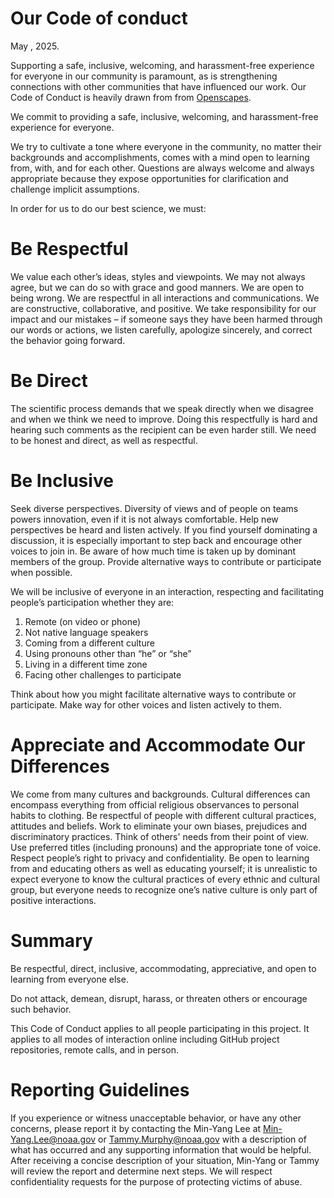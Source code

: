 # Our Code of conduct
May , 2025.

Supporting a safe, inclusive, welcoming, and harassment-free experience for everyone in our community is paramount, as is strengthening connections with other communities that have influenced our work. Our Code of Conduct is heavily drawn from from [Openscapes](https://www.openscapes.org/code-of-conduct).

We commit to providing a safe, inclusive, welcoming, and harassment-free experience for everyone.

We try to cultivate a tone where everyone in the community, no matter their backgrounds and accomplishments, comes with a mind open to learning from, with, and for each other. Questions are always welcome and always appropriate because they expose opportunities for clarification and challenge implicit assumptions. 

In order for us to do our best science, we must:

# Be Respectful

We value each other’s ideas, styles and viewpoints. We may not always agree, but we can do so with grace and good manners.  We are open to being wrong. We are respectful in all interactions and communications.  We are constructive, collaborative,  and positive. We take responsibility for our impact and our mistakes – if someone says they have been harmed through our words or actions, we listen carefully,  apologize sincerely, and correct the behavior going forward.

# Be Direct 

The scientific process demands that we speak directly when we disagree and when we think we need to improve. Doing this respectfully is hard and hearing such comments as the recipient can be even harder still. We need to be honest and direct, as well as respectful.

# Be Inclusive

Seek diverse perspectives. Diversity of views and of people on teams powers innovation, even if it is not always comfortable. Help new perspectives be heard and listen actively. If you find yourself dominating a discussion, it is especially important to step back and encourage other voices to join in. Be aware of how much time is taken up by dominant members of the group. Provide alternative ways to contribute or participate when possible.

We will be inclusive of everyone in an interaction, respecting and facilitating people’s participation whether they are:

1.    Remote (on video or phone)
1.    Not native language speakers
1.    Coming from a different culture
1.    Using pronouns other than “he” or “she”
1.    Living in a different time zone
1.    Facing other challenges to participate

Think about how you might facilitate alternative ways to contribute or participate.  Make way for other voices and listen actively to them.

# Appreciate and Accommodate Our Differences

We come from many cultures and backgrounds. Cultural differences can encompass everything from official religious observances to personal habits to clothing. Be respectful of people with different cultural practices, attitudes and beliefs. Work to eliminate your own biases, prejudices and discriminatory practices. Think of others' needs from their point of view. Use preferred titles (including pronouns) and the appropriate tone of voice. Respect people’s right to privacy and confidentiality. Be open to learning from and educating others as well as educating yourself; it is unrealistic to expect everyone to know the cultural practices of every ethnic and cultural group, but everyone needs to recognize one’s native culture is only part of positive interactions.


# Summary

Be respectful, direct, inclusive, accommodating, appreciative, and open to learning from everyone else.

Do not attack, demean, disrupt, harass, or threaten others or encourage such behavior.

This Code of Conduct applies to all people participating in this project.  It applies to all modes of interaction online including GitHub project repositories, remote calls, and in person.


# Reporting Guidelines

If you experience or witness unacceptable behavior, or have any other concerns, please report it by contacting the  Min-Yang Lee at Min-Yang.Lee@noaa.gov or Tammy.Murphy@noaa.gov with a description of what has occurred and any supporting information that would be helpful. After receiving a concise description of your situation, Min-Yang or Tammy will review the report and determine next steps. We will respect confidentiality requests for the purpose of protecting victims of abuse.
